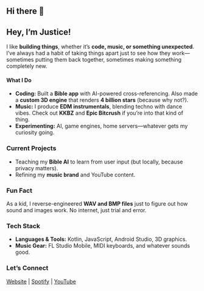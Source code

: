 ## Hi there 👋

## **Hey, I’m Justice!**

I like **building things**, whether it’s **code, music, or something unexpected**. I’ve always had a habit of taking things apart just to see how they work—sometimes putting them back together, sometimes making something completely new.

#### **What I Do**

- **Coding:** Built a **Bible app** with AI-powered cross-referencing. Also made a **custom 3D engine** that renders **4 billion stars** (because why not?).
- **Music:** I produce **EDM instrumentals**, blending techno with dance vibes. Check out **KKBZ** and **Epic Bitcrush** if you’re into that kind of thing.
- **Experimenting:** AI, game engines, home servers—whatever gets my curiosity going.

### **Current Projects**

- Teaching my **Bible AI** to learn from user input (but locally, because privacy matters).
- Refining my **music brand** and YouTube content.

### **Fun Fact**

As a kid, I reverse-engineered **WAV and BMP files** just to figure out how sound and images work. No internet, just trial and error.

### **Tech Stack**

- **Languages & Tools:** Kotlin, JavaScript, Android Studio, 3D graphics.
- **Music Gear:** FL Studio Mobile, MIDI keyboards, and whatever sounds good.

### **Let’s Connect**

[Website](https://imthejusticeman.com) | [Spotify](https://open.spotify.com/artist/7z7Vj4oRbksmiIXgvQqVkq) | [YouTube](https://youtube.com/@thejusticeman)
<!--
**TheJusticeMan/TheJusticeMan** is a ✨ _special_ ✨ repository because its `README.md` (this file) appears on your GitHub profile.

Here are some ideas to get you started:

- 🔭 I’m currently working on ...
- 🌱 I’m currently learning ...
- 👯 I’m looking to collaborate on ...
- 🤔 I’m looking for help with ...
- 💬 Ask me about ...
- 📫 How to reach me: ...
- 😄 Pronouns: ...
- ⚡ Fun fact: ...
-->
